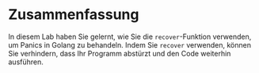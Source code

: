 # Zusammenfassung

In diesem Lab haben Sie gelernt, wie Sie die `recover`-Funktion verwenden, um Panics in Golang zu behandeln. Indem Sie `recover` verwenden, können Sie verhindern, dass Ihr Programm abstürzt und den Code weiterhin ausführen.
